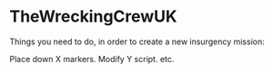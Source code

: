 # TheWreckingCrewUK

Things you need to do, in order to create a new insurgency mission:

Place down X markers.
Modify Y script.
etc.